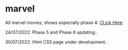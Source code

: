 # marvel

All marvel movies, shows especially phase 4: [CLick Here](https://github.com/gunjan1909/marvel/blob/main/MCU%20RESEARCH.md)

24/07/2022: Phase 5 and Phase 6 updating..

30/07/2022: Html CSS page under development..
